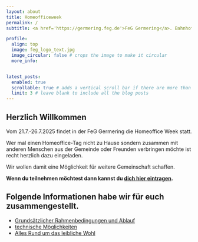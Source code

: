 ```yaml
---
layout: about
title: Homeofficeweek
permalink: /
subtitle: <a href='https://germering.feg.de'>FeG Germering</a>. Bahnhofsplatz 10 - 82110 Germering. <a href='https://germering.feg.de/kontakte/'>Contacts.</a> 

profile:
  align: top
  image: feg_logo_text.jpg
  image_circular: false # crops the image to make it circular
  more_info:


latest_posts:
  enabled: true
  scrollable: true # adds a vertical scroll bar if there are more than 3 new posts items
  limit: 3 # leave blank to include all the blog posts
---
```


## Herzlich Willkommen

Vom 21.7.-26.7.2025 findet in der FeG Germering die Homeoffice Week statt. 

Wer mal einen Homeoffice-Tag nicht zu Hause sondern zusammen mit anderen Menschen aus der Gemeinde oder Freunden verbringen möchte ist recht herzlich dazu eingeladen.

Wir wollen damit eine Möglichkeit für weitere Gemeinschaft schaffen. 

**Wenn du teilnehmen möchtest dann kannst du [dich hier eintragen](https://nuudel.digitalcourage.de/R6eq4VB6Xy7BcJZV).**

## Folgende Informationen habe wir für euch zusammengestellt.

* [Grundsätzlicher Rahmenbedingungen und Ablauf](projects/ablauf/)
* [technische Möglichkeiten](projects/technische_ausruestung/)
* [Alles Rund um das leibliche Wohl](projects/verpflegung)

<!--   example for HTML LInks
# [![CV Preview](readme_preview/cv.png)](https://alshedivat.github.io/al-folio/cv/)
-->
